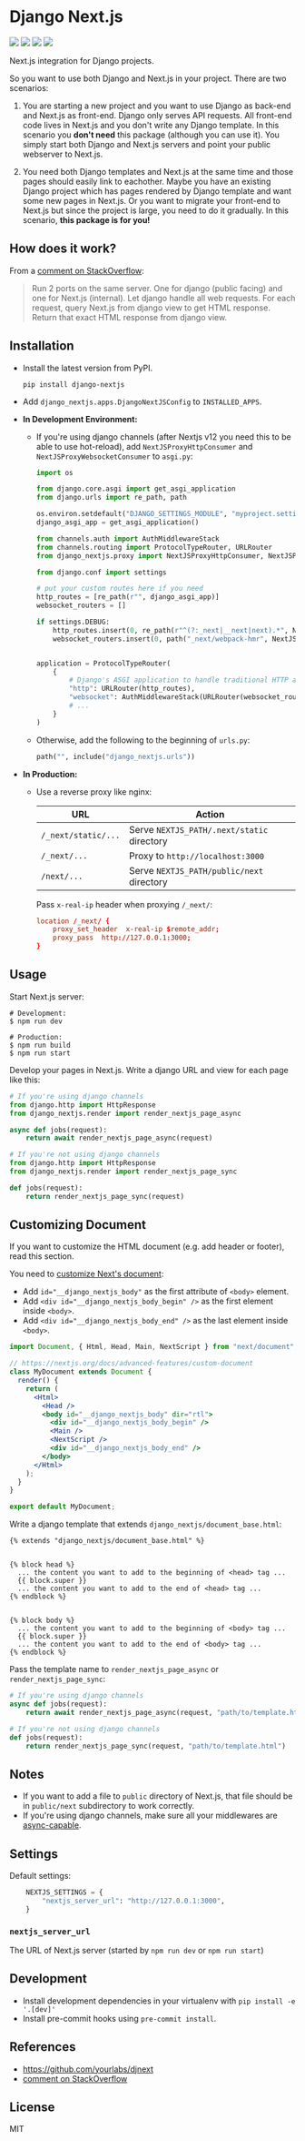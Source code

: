 # Django Next.js

[![](https://img.shields.io/pypi/v/django-nextjs.svg)](https://pypi.python.org/pypi/django-nextjs/)
[![](https://github.com/QueraTeam/django-nextjs/workflows/tests/badge.svg)](https://github.com/QueraTeam/django-nextjs/actions)
[![](https://img.shields.io/github/license/QueraTeam/django-nextjs.svg)](https://github.com/QueraTeam/django-nextjs/blob/master/LICENSE)
[![](https://img.shields.io/badge/code%20style-black-000000.svg)](https://github.com/psf/black)

Next.js integration for Django projects.

So you want to use both Django and Next.js in your project. There are two scenarios:

1. You are starting a new project and you want to use Django as back-end and Next.js as front-end.
   Django only serves API requests. All front-end code lives in Next.js and you don't write any Django template.
   In this scenario you **don't need** this package (although you can use it).
   You simply start both Django and Next.js servers and point your public webserver to Next.js.

2. You need both Django templates and Next.js at the same time and those pages should easily link to eachother.
   Maybe you have an existing Django project which has pages rendered by Django template
   and want some new pages in Next.js.
   Or you want to migrate your front-end to Next.js but since the project is large, you need to do it gradually.
   In this scenario, **this package is for you!**

## How does it work?

From a [comment on StackOverflow]:

> Run 2 ports on the same server. One for django (public facing)
> and one for Next.js (internal).
> Let django handle all web requests.
> For each request, query Next.js from django view to get HTML response.
> Return that exact HTML response from django view.

## Installation

- Install the latest version from PyPI.

  ```shell
  pip install django-nextjs
  ```

- Add `django_nextjs.apps.DjangoNextJSConfig` to `INSTALLED_APPS`.

- **In Development Environment:**

  - If you're using django channels (after Nextjs v12 you need this to be able to use hot-reload), add `NextJSProxyHttpConsumer` and `NextJSProxyWebsocketConsumer` to `asgi.py`:

    ```python
    import os

    from django.core.asgi import get_asgi_application
    from django.urls import re_path, path

    os.environ.setdefault("DJANGO_SETTINGS_MODULE", "myproject.settings")
    django_asgi_app = get_asgi_application()

    from channels.auth import AuthMiddlewareStack
    from channels.routing import ProtocolTypeRouter, URLRouter
    from django_nextjs.proxy import NextJSProxyHttpConsumer, NextJSProxyWebsocketConsumer

    from django.conf import settings

    # put your custom routes here if you need
    http_routes = [re_path(r"", django_asgi_app)]
    websocket_routers = []

    if settings.DEBUG:
        http_routes.insert(0, re_path(r"^(?:_next|__next|next).*", NextJSProxyHttpConsumer.as_asgi()))
        websocket_routers.insert(0, path("_next/webpack-hmr", NextJSProxyWebsocketConsumer.as_asgi()))


    application = ProtocolTypeRouter(
        {
            # Django's ASGI application to handle traditional HTTP and websocket requests.
            "http": URLRouter(http_routes),
            "websocket": AuthMiddlewareStack(URLRouter(websocket_routers)),
            # ...
        }
    )
    ```

  - Otherwise, add the following to the beginning of `urls.py`:

    ```python
    path("", include("django_nextjs.urls"))
    ```

- **In Production:**

  - Use a reverse proxy like nginx:

    | URL                 | Action                                     |
    | ------------------- | ------------------------------------------ |
    | `/_next/static/...` | Serve `NEXTJS_PATH/.next/static` directory |
    | `/_next/...`        | Proxy to `http://localhost:3000`           |
    | `/next/...`         | Serve `NEXTJS_PATH/public/next` directory  |

    Pass `x-real-ip` header when proxying `/_next/`:

    ```conf
    location /_next/ {
        proxy_set_header  x-real-ip $remote_addr;
        proxy_pass  http://127.0.0.1:3000;
    }
    ```

## Usage

Start Next.js server:

```shell
# Development:
$ npm run dev

# Production:
$ npm run build
$ npm run start
```

Develop your pages in Next.js.
Write a django URL and view for each page like this:

```python
# If you're using django channels
from django.http import HttpResponse
from django_nextjs.render import render_nextjs_page_async

async def jobs(request):
    return await render_nextjs_page_async(request)
```

```python
# If you're not using django channels
from django.http import HttpResponse
from django_nextjs.render import render_nextjs_page_sync

def jobs(request):
    return render_nextjs_page_sync(request)
```

## Customizing Document

If you want to customize the HTML document (e.g. add header or footer), read this section.

You need to [customize Next's document]:

- Add `id="__django_nextjs_body"` as the first attribute of `<body>` element.
- Add `<div id="__django_nextjs_body_begin" />` as the first element inside `<body>`.
- Add `<div id="__django_nextjs_body_end" />` as the last element inside `<body>`.

```jsx
import Document, { Html, Head, Main, NextScript } from "next/document";

// https://nextjs.org/docs/advanced-features/custom-document
class MyDocument extends Document {
  render() {
    return (
      <Html>
        <Head />
        <body id="__django_nextjs_body" dir="rtl">
          <div id="__django_nextjs_body_begin" />
          <Main />
          <NextScript />
          <div id="__django_nextjs_body_end" />
        </body>
      </Html>
    );
  }
}

export default MyDocument;
```

Write a django template that extends `django_nextjs/document_base.html`:

```django
{% extends "django_nextjs/document_base.html" %}


{% block head %}
  ... the content you want to add to the beginning of <head> tag ...
  {{ block.super }}
  ... the content you want to add to the end of <head> tag ...
{% endblock %}


{% block body %}
  ... the content you want to add to the beginning of <body> tag ...
  {{ block.super }}
  ... the content you want to add to the end of <body> tag ...
{% endblock %}
```

Pass the template name to `render_nextjs_page_async` or `render_nextjs_page_sync`:

```python
# If you're using django channels
async def jobs(request):
    return await render_nextjs_page_async(request, "path/to/template.html")
```

```python
# If you're not using django channels
def jobs(request):
    return render_nextjs_page_sync(request, "path/to/template.html")
```

## Notes

- If you want to add a file to `public` directory of Next.js,
  that file should be in `public/next` subdirectory to work correctly.
- If you're using django channels, make sure all your middlewares are
  [async-capable](https://docs.djangoproject.com/en/dev/topics/http/middleware/#asynchronous-support).

## Settings

Default settings:

```python
    NEXTJS_SETTINGS = {
        "nextjs_server_url": "http://127.0.0.1:3000",
    }
```

### `nextjs_server_url`

The URL of Next.js server (started by `npm run dev` or `npm run start`)

## Development

- Install development dependencies in your virtualenv with `pip install -e '.[dev]'`
- Install pre-commit hooks using `pre-commit install`.

## References

- https://github.com/yourlabs/djnext
- [comment on StackOverflow]

[comment on stackoverflow]: https://stackoverflow.com/questions/54252943/is-there-a-way-to-integrate-django-with-next-js#comment110078700_54252943
[customize next's document]: https://nextjs.org/docs/advanced-features/custom-document

## License

MIT
